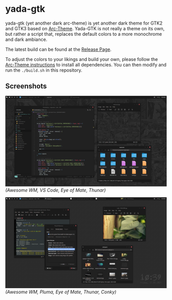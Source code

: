 # yada-gtk

yada-gtk (yet another dark arc-theme) is yet another dark theme for GTK2 and GTK3 based on
[Arc-Theme](https://github.com/jnsh/arc-theme). Yada-GTK is not really a theme on its own,
but rather a script that, replaces the default colors to a more monochrome and dark ambiance.

The latest build can be found at the [Release Page](https://github.com/shagu/yada-gtk-theme/releases).

To adjust the colors to your likings and build your own, please follow the [Arc-Theme instructions](https://github.com/jnsh/arc-theme/blob/master/INSTALL.md)
to install all dependencies. You can then modify and run the `./build.sh` in this repository.


## Screenshots

![preview1](preview1.png)
*(Awesome WM, VS Code, Eye of Mate, Thunar)*

![preview1](preview2.png)
*(Awesome WM, Pluma, Eye of Mate, Thunar, Conky)*
